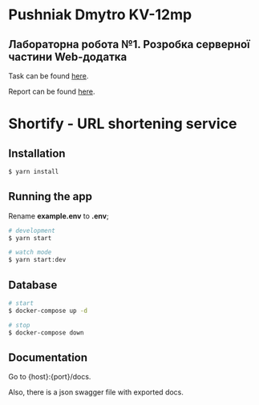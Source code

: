 # Pushniak Dmytro KV-12mp
## Лабораторна робота №1. Розробка серверної частини Web-додатка

Task can be found [here](https://docs.google.com/presentation/d/1b9wo04HCWk_oL3dCuiV7YYZ_aaDBpG0pv3AMYq_9Dsw/edit#slide=id.gbc28739f99_0_164).

Report can be found [here](https://drive.google.com/file/d/1e11yH1_Xr2Aig7tHb85gCUIihlDuXzfA/view?usp=sharing).

# Shortify - URL shortening service

## Installation

```bash
$ yarn install
```

## Running the app

Rename <b>example.env</b> to <b>.env</b>;

```bash
# development
$ yarn start

# watch mode
$ yarn start:dev
```


## Database

```bash
# start
$ docker-compose up -d

# stop
$ docker-compose down
```

## Documentation

Go to {host}:{port}/docs. 

Also, there is a json swagger file with exported docs.

